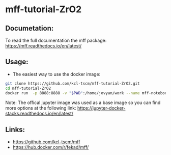 # mff-tutorial-ZrO2

## Documetation:
To read the full documentation the mff package: https://mff.readthedocs.io/en/latest/


## Usage:

- The easiest way to use the docker image:
```bash
git clone https://github.com/kcl-tscm/mff-tutorial-ZrO2.git
cd mff-tutorial-ZrO2
docker run  -p 8888:8888 -v "$PWD":/home/jovyan/work --name mff-notebook fekad/mff
```
Note: The offical jupyter image was used as a base image so you can find more options at the following link: 
https://jupyter-docker-stacks.readthedocs.io/en/latest/ 


## Links:
- https://github.com/kcl-tscm/mff
- https://hub.docker.com/r/fekad/mff/

